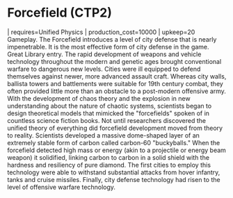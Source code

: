 # Forcefield (CTP2)

 | requires=Unified Physics
 | production_cost=10000
 | upkeep=20
Gameplay.
The Forcefield introduces a level of city defense that is nearly impenetrable. It is the most effective form of city defense in the game.
Great Library entry.
The rapid development of weapons and vehicle technology throughout the modern and genetic ages brought conventional warfare to dangerous new levels. Cities were ill equipped to defend themselves against newer, more advanced assault craft. Whereas city walls, ballista towers and battlements were suitable for 19th century combat, they often provided little more than an obstacle to a post-modern offensive army. With the development of chaos theory and the explosion in new understanding about the nature of chaotic systems, scientists began to design theoretical models that mimicked the "forcefields" spoken of in countless science fiction books. Not until researchers discovered the unified theory of everything did forcefield development moved from theory to reality. Scientists developed a massive dome-shaped layer of an extremely stable form of carbon called carbon-60 "buckyballs." When the forcefield detected high mass or energy (akin to a projectile or energy beam weapon) it solidified, linking carbon to carbon in a solid shield with the hardness and resiliency of pure diamond. The first cities to employ this technology were able to withstand substantial attacks from hover infantry, tanks and cruise missiles. Finally, city defense technology had risen to the level of offensive warfare technology.